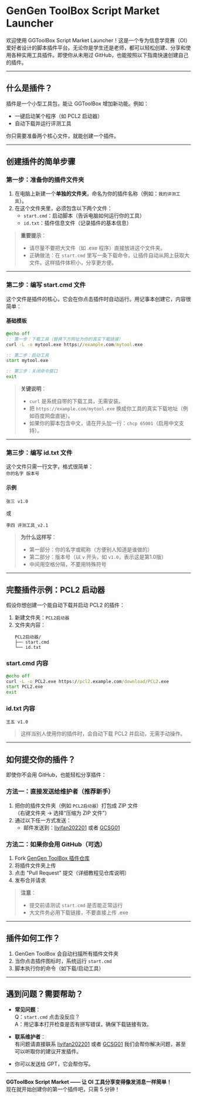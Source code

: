 # GenGen ToolBox Script Market Launcher

欢迎使用 GGToolBox Script Market Launcher！这是一个专为信息学竞赛（OI）爱好者设计的脚本插件平台。无论你是学生还是老师，都可以轻松创建、分享和使用各种实用工具插件。即使你从未用过 GitHub，也能按照以下指南快速创建自己的插件。

---

## 什么是插件？

插件是一个小型工具包，能让 GGToolBox 增加新功能。例如：
- 一键启动某个程序（如 PCL2 启动器）
- 自动下载并运行评测工具

你只需要准备两个核心文件，就能创建一个插件。

---

## 创建插件的简单步骤

### 第一步：准备你的插件文件夹
1. 在电脑上新建一个**单独的文件夹**，命名为你的插件名称（例如：`我的评测工具`）。
2. 在这个文件夹里，必须包含以下两个文件：
   - `start.cmd`：启动脚本（告诉电脑如何运行你的工具）
   - `id.txt`：插件信息文件（记录插件的基本信息）

> **重要提示**：  
> - 请尽量不要把大文件（如 .exe 程序）直接放进这个文件夹。  
> - 正确做法：在 `start.cmd` 里写一条下载命令，让插件自动从网上获取大文件。这样插件体积小，分享更方便。

---

### 第二步：编写 start.cmd 文件
这个文件是插件的核心，它会在你点击插件时自动运行。用记事本创建它，内容很简单：

#### 基础模板
```bat
@echo off
:: 第一步：下载工具（替换下方网址为你的真实下载链接）
curl -L -o mytool.exe https://example.com/mytool.exe

:: 第二步：启动工具
start mytool.exe

:: 第三步：关闭命令窗口
exit
```

> **关键说明**：  
> - `curl` 是系统自带的下载工具，无需安装。  
> - 把 `https://example.com/mytool.exe` 换成你工具的真实下载地址（例如百度网盘直链）。  
> - 如果你的脚本包含中文，请在开头加一行：`chcp 65001`（启用中文支持）。

---

### 第三步：编写 id.txt 文件
这个文件只需一行文字，格式很简单：  
`你的名字 版本号`

#### 示例
```
张三 v1.0
```
或
```
李四 评测工具_v2.1
```

> **为什么这样写**：  
> - 第一部分：你的名字或昵称（方便别人知道是谁做的）  
> - 第二部分：版本号（以 `v` 开头，如 `v1.0`，表示这是第1.0版）  
> - 中间用空格分隔，不要用特殊符号

---

## 完整插件示例：PCL2 启动器

假设你想创建一个能自动下载并启动 PCL2 的插件：

1. 新建文件夹：`PCL2启动器`
2. 文件夹内容：
   ```
   PCL2启动器/
   ├── start.cmd
   └── id.txt
   ```

### start.cmd 内容
```bat
@echo off
curl -L -o PCL2.exe https://pcl2.example.com/download/PCL2.exe
start PCL2.exe
exit
```

### id.txt 内容
```
王五 v1.0
```

> 这样当别人使用你的插件时，会自动下载 PCL2 并启动，无需手动操作。

---

## 如何提交你的插件？

即使你不会用 GitHub，也能轻松分享插件：

### 方法一：直接发送给维护者（推荐新手）
1. 把你的插件文件夹（例如 `PCL2启动器`）打包成 ZIP 文件  
   （右键文件夹 → 选择“压缩为 ZIP 文件”）
2. 通过以下任一方式发送：
   - 邮件发送到：[liyifan202201](https://www.luogu.com.cn/chat?uid=661094) 或者 [GCSG01](https://www.luogu.com.cn/chat?uid=1032267)

### 方法二：如果你会用 GitHub（可选）
1. Fork  [GenGen ToolBox 插件仓库]([https://github.com/example/ggtoolbox](https://github.com/nxtblock/gsml/fork))
2. 将插件文件夹上传
3. 点击 "Pull Request" 提交（详细教程见仓库说明）
4. 发布合并请求

> **注意**：  
> - 提交前请测试 `start.cmd` 是否能正常运行  
> - 大文件务必用下载链接，不要直接上传 .exe

---

## 插件如何工作？

1. GenGen ToolBox 会自动扫描所有插件文件夹
2. 当你点击插件图标时，系统运行 `start.cmd`
3. 脚本执行你的命令（如下载/启动工具）

---

## 遇到问题？需要帮助？

- **常见问题**：  
  Q：`start.cmd` 点击没反应？  
  A：用记事本打开检查是否有拼写错误，确保下载链接有效。

- **联系维护者**：  
  有问题请直接联系 [liyifan202201](https://www.luogu.com.cn/chat?uid=661094) 或者 [GCSG01](https://www.luogu.com.cn/chat?uid=1032267)
  我们会帮你解决问题，甚至可以听取你的建议开发插件。

- 你可以发送给 GPT，它会帮你写。
---

**GGToolBox Script Market —— 让 OI 工具分享变得像发消息一样简单！**  
现在就开始创建你的第一个插件吧，只需 5 分钟！
